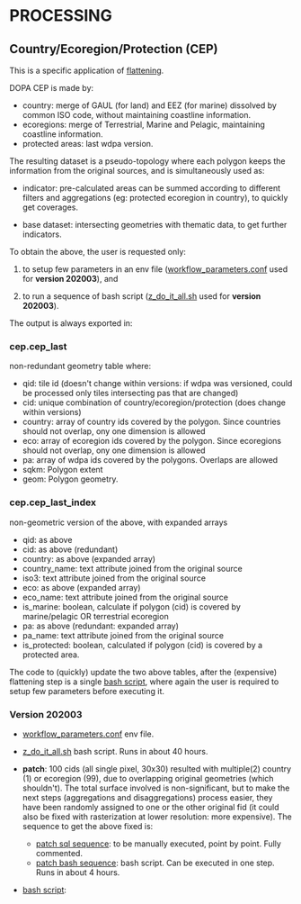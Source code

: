 # PROCESSING

## Country/Ecoregion/Protection (CEP)

This is a specific application of [flattening](../../flattening/).

DOPA CEP is made by:

+  country: merge of GAUL (for land) and EEZ (for marine) dissolved by common ISO code, without maintaining coastline information.
+  ecoregions: merge of Terrestrial, Marine and Pelagic, maintaining coastline information.
+  protected areas: last wdpa version.

The resulting dataset is a pseudo-topology where each polygon keeps the information from the original sources, and is simultaneously used as:

+  indicator: pre-calculated areas can be summed according to different filters and aggregations (eg: protected ecoregion in country), to quickly get coverages.

+  base dataset: intersecting geometries with thematic data, to get further indicators.

To obtain the above, the user is requested only:

1.  to setup few parameters in an env file ([workflow_parameters.conf](./202003_workflow_parameters.conf) used for **version 202003**), and

2.  to run a sequence of bash script ([z_do_it_all.sh](./202003_z_do_it_all.sh) used for **version 202003**).

The output is always exported in:

### cep.cep_last
non-redundant geometry table where:
+  qid: tile id (doesn't change within versions: if wdpa was versioned, could be processed only tiles intersecting pas that are changed)
+  cid: unique combination of country/ecoregion/protection (does change within versions)
+  country: array of country ids covered by the polygon. Since countries should not overlap, ony one dimension is allowed 
+  eco: array of ecoregion ids covered by the polygon. Since ecoregions should not overlap, ony one dimension is allowed
+  pa: array of wdpa ids covered by the polygons. Overlaps are allowed
+  sqkm: Polygon extent
+  geom: Polygon geometry. 

### cep.cep_last_index
non-geometric version of the above, with expanded arrays
+  qid: as above
+  cid: as above (redundant)
+  country: as above (expanded array)
+  country_name: text attribute joined from the original source
+  iso3: text attribute joined from the original source
+  eco: as above (expanded array)
+  eco_name: text attribute joined from the original source
+  is_marine: boolean, calculate if polygon (cid) is covered by marine/pelagic OR terrestrial ecoregion 
+  pa: as above (redundant: expanded array)
+  pa_name: text attribute joined from the original source
+  is_protected: boolean, calculated if polygon (cid) is covered by a protected area.

The code to (quickly) update the two above tables, after the (expensive) flattening step is a single [bash script](./cep.sh), where again the user is required to setup few parameters before executing it.


### Version 202003

+  [workflow_parameters.conf](./202003_workflow_parameters.conf) env file.
+  [z_do_it_all.sh](./202003_z_do_it_all.sh) bash script. Runs in about 40 hours.
+  **patch**: 100 cids (all single pixel, 30x30) resulted with multiple(2) country (1) or ecoregion (99), due to overlapping original geometries (which shouldn't). The total surface involved is non-significant, but to make the next steps (aggregations and disaggregations) process easier, they have been randomly assigned to one or the other original fid (it could also be fixed with rasterization at lower resolution: more expensive). The sequence to get the above fixed is:
    +  [patch sql sequence](./202003_fix_cep_overlaps.sql): to be manually executed, point by point. Fully commented.
    +  [patch bash sequence](./202003_fix_cep_overlaps.sh): bash script. Can be executed in one step. Runs in about 4 hours.

+  [bash script](./cep.sh): 

